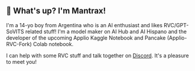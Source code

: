 ## 👋 What's up? I'm Mantrax!
I'm a 14-yo boy from Argentina who is an AI enthusiast and likes RVC/GPT-SoVITS related stuff! I'm a model maker on AI Hub and AI Hispano and the developer of the upcoming Applio Kaggle Notebook and Pancake (Applio-RVC-Fork) Colab notebook. 

I can help with some RVC stuff and talk together on [Discord](https://discordapp.com/users/984567398826917918). It's a pleasure to meet you!
